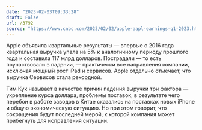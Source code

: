 ```yaml
---
date: "2023-02-03T09:33:28"
draft: False
url: /3792
source: "https://www.cnbc.com/2023/02/02/apple-aapl-earnings-q1-2023.html"
---
```


Apple объявила квартальные результаты — впервые с 2016 года квартальная выручка упала на 5% к аналогичному периоду прошлого года и составила 117 млрд долларов. Пострадали — то есть поучаствовали в падении, — практически все направления компании, исключая мощный рост iPad и сервисов. Apple отдельно отмечает, что выручка Сервисов стала рекордной. 

Тим Кук называет в качестве причин падения выручки три фактора — укрепление курса доллара, проблемы поставок, в результате чего перебои в работе заводов в Китае сказались на поставках новых iPhone и общую экономическую ситуацию. Но при этом говорит, что сокращения будут последней мерой, к которой компания может прибегнуть для исправления ситуации.
